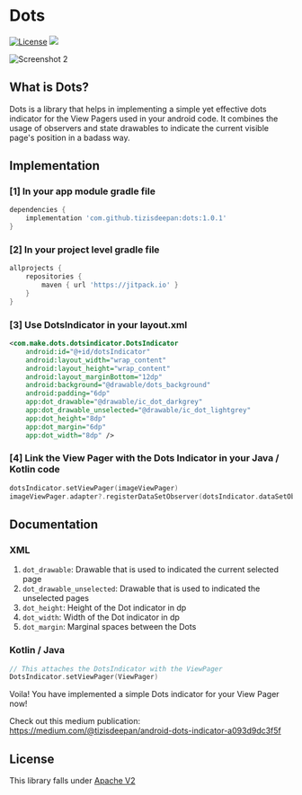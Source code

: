 # Dots
[![License](https://img.shields.io/badge/license-Apache%202-4EB1BA.svg?style=flat-square)](https://www.apache.org/licenses/LICENSE-2.0.html)
[![](https://jitpack.io/v/tizisdeepan/dots.svg)](https://jitpack.io/#tizisdeepan/dots)

![Screenshot 2](https://github.com/tizisdeepan/dots/raw/master/screenshots/ss1.png)
## What is Dots?
Dots is a library that helps in implementing a simple yet effective dots indicator for the View Pagers used in your android code. It combines the usage of observers and state drawables to indicate the current visible page's position in a badass way.

## Implementation
### [1] In your app module gradle file

``` groovy
dependencies {
    implementation 'com.github.tizisdeepan:dots:1.0.1'
}
```

### [2] In your project level gradle file

``` groovy
allprojects {
    repositories {
        maven { url 'https://jitpack.io' }
    }
}
```

### [3] Use DotsIndicator in your layout.xml
```xml
<com.make.dots.dotsindicator.DotsIndicator
    android:id="@+id/dotsIndicator"
    android:layout_width="wrap_content"
    android:layout_height="wrap_content"
    android:layout_marginBottom="12dp"
    android:background="@drawable/dots_background"
    android:padding="6dp"
    app:dot_drawable="@drawable/ic_dot_darkgrey"
    app:dot_drawable_unselected="@drawable/ic_dot_lightgrey"
    app:dot_height="8dp"
    app:dot_margin="6dp"
    app:dot_width="8dp" />
```

### [4] Link the View Pager with the Dots Indicator in your Java / Kotlin code
```kotlin
dotsIndicator.setViewPager(imageViewPager)
imageViewPager.adapter?.registerDataSetObserver(dotsIndicator.dataSetObserver)
```

## Documentation
### XML
1. `dot_drawable`: Drawable that is used to indicated the current selected page
2. `dot_drawable_unselected`: Drawable that is used to indicated the unselected pages
3. `dot_height`: Height of the Dot indicator in dp
4. `dot_width`: Width of the Dot indicator in dp
5. `dot_margin`: Marginal spaces between the Dots

### Kotlin / Java
``` kotlin
// This attaches the DotsIndicator with the ViewPager
DotsIndicator.setViewPager(ViewPager)
```

Voila! You have implemented a simple Dots indicator for your View Pager now!

Check out this medium publication: https://medium.com/@tizisdeepan/android-dots-indicator-a093d9dc3f5f

## License
This library falls under [Apache V2](https://github.com/tizisdeepan/dots/blob/master/LICENSE)

